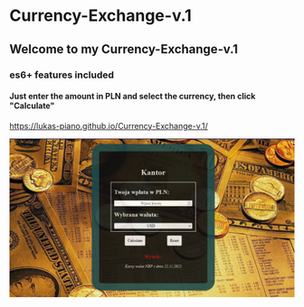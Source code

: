 # Currency-Exchange-v.1
## Welcome to my Currency-Exchange-v.1
### es6+ features included
#### Just enter the amount in PLN and select the currency, then click "Calculate"
https://lukas-piano.github.io/Currency-Exchange-v.1/

![Currency-Exchange](https://github.com/Lukas-piano/Currency-Exchange-v.1/blob/main/images/share.PNG)
